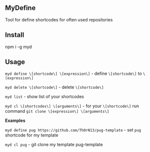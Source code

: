 ## MyDefine

Tool for define shortcodes for often used repositories

## Install

npm i -g myd

## Usage

`myd define \[shortcode\] \[expression\]` - define `\[shortcode\]` to `\[expression\]`

`myd delete \[shortcode\]` - delete `\[shortcode\]`

`myd list`  - show list of your shortcodes

`myd cl \[shortcodes\] \[arguments\]` - for your `\[shortcode\]` run command `git clone \[expression\] \[arguments\]`

**Examples**

`myd define pug https://github.com/Th0rN13/pug-template` - set `pug` shortcode for my template

`myd cl pug` - git clone my template pug-template